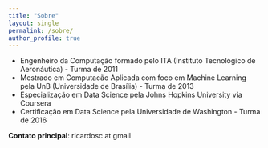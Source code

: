 ```yaml
---
title: "Sobre"
layout: single
permalink: /sobre/
author_profile: true
---
```


- Engenheiro da Computação formado pelo ITA (Instituto Tecnológico de Aeronáutica) - Turma de 2011
- Mestrado em Computacão Aplicada com foco em Machine Learning pela UnB (Universidade de Brasília) - Turma de 2013
- Especialização em Data Science pela Johns Hopkins University via Coursera
- Certificação em Data Science pela Universidade de Washington - Turma de 2016


**Contato principal**: ricardosc at gmail
